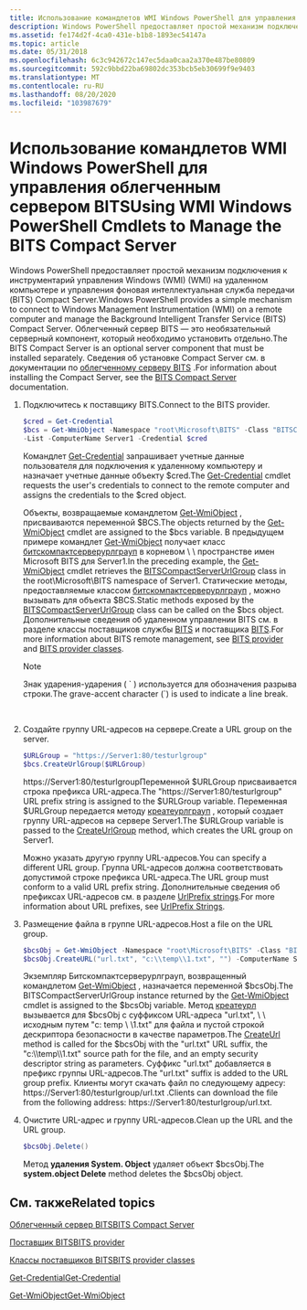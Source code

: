 ```yaml
---
title: Использование командлетов WMI Windows PowerShell для управления облегченным сервером BITS
description: Windows PowerShell предоставляет простой механизм подключения к инструментарий управления Windows (WMI) (WMI) на удаленном компьютере и управления фоновая интеллектуальная служба передачи (BITS) Compact Server.
ms.assetid: fe174d2f-4ca0-431e-b1b8-1893ec54147a
ms.topic: article
ms.date: 05/31/2018
ms.openlocfilehash: 6c3c942672c147ec5daa0caa2a370e487be80809
ms.sourcegitcommit: 592c9bbd22ba69802dc353bcb5eb30699f9e9403
ms.translationtype: MT
ms.contentlocale: ru-RU
ms.lasthandoff: 08/20/2020
ms.locfileid: "103987679"
---
```

# <a name="using-wmi-windows-powershell-cmdlets-to-manage-the-bits-compact-server"></a><span data-ttu-id="df6e8-103">Использование командлетов WMI Windows PowerShell для управления облегченным сервером BITS</span><span class="sxs-lookup"><span data-stu-id="df6e8-103">Using WMI Windows PowerShell Cmdlets to Manage the BITS Compact Server</span></span>

<span data-ttu-id="df6e8-104">Windows PowerShell предоставляет простой механизм подключения к инструментарий управления Windows (WMI) (WMI) на удаленном компьютере и управления фоновая интеллектуальная служба передачи (BITS) Compact Server.</span><span class="sxs-lookup"><span data-stu-id="df6e8-104">Windows PowerShell provides a simple mechanism to connect to Windows Management Instrumentation (WMI) on a remote computer and manage the Background Intelligent Transfer Service (BITS) Compact Server.</span></span> <span data-ttu-id="df6e8-105">Облегченный сервер BITS — это необязательный серверный компонент, который необходимо установить отдельно.</span><span class="sxs-lookup"><span data-stu-id="df6e8-105">The BITS Compact Server is an optional server component that must be installed separately.</span></span> <span data-ttu-id="df6e8-106">Сведения об установке Compact Server см. в документации по [облегченному серверу BITS](bits-compact-server.md) .</span><span class="sxs-lookup"><span data-stu-id="df6e8-106">For information about installing the Compact Server, see the [BITS Compact Server](bits-compact-server.md) documentation.</span></span>

1.  <span data-ttu-id="df6e8-107">Подключитесь к поставщику BITS.</span><span class="sxs-lookup"><span data-stu-id="df6e8-107">Connect to the BITS provider.</span></span>

    ```PowerShell
    $cred = Get-Credential
    $bcs = Get-WmiObject -Namespace "root\Microsoft\BITS" -Class "BITSCompactServerUrlGroup" `
    -List -ComputerName Server1 -Credential $cred
    ```

    

    <span data-ttu-id="df6e8-108">Командлет [Get-Credential](/previous-versions//dd315327(v=technet.10)) запрашивает учетные данные пользователя для подключения к удаленному компьютеру и назначает учетные данные объекту $cred.</span><span class="sxs-lookup"><span data-stu-id="df6e8-108">The [Get-Credential](/previous-versions//dd315327(v=technet.10)) cmdlet requests the user's credentials to connect to the remote computer and assigns the credentials to the $cred object.</span></span>

    <span data-ttu-id="df6e8-109">Объекты, возвращаемые командлетом [Get-WmiObject](/previous-versions//dd315295(v=technet.10)) , присваиваются переменной $BCS.</span><span class="sxs-lookup"><span data-stu-id="df6e8-109">The objects returned by the [Get-WmiObject](/previous-versions//dd315295(v=technet.10)) cmdlet are assigned to the $bcs variable.</span></span> <span data-ttu-id="df6e8-110">В предыдущем примере командлет [Get-WmiObject](/previous-versions//dd315295(v=technet.10)) получает класс [битскомпактсерверурлграуп](/previous-versions/windows/desktop/bitsprov/bitslightweightserverurlgroup) в корневом \\ \\ пространстве имен Microsoft BITS для Server1.</span><span class="sxs-lookup"><span data-stu-id="df6e8-110">In the preceding example, the [Get-WmiObject](/previous-versions//dd315295(v=technet.10)) cmdlet retrieves the [BITSCompactServerUrlGroup](/previous-versions/windows/desktop/bitsprov/bitslightweightserverurlgroup) class in the root\\Microsoft\\BITS namespace of Server1.</span></span> <span data-ttu-id="df6e8-111">Статические методы, предоставляемые классом [битскомпактсерверурлграуп](/previous-versions/windows/desktop/bitsprov/bitslightweightserverurlgroup) , можно вызывать для объекта $BCS.</span><span class="sxs-lookup"><span data-stu-id="df6e8-111">Static methods exposed by the [BITSCompactServerUrlGroup](/previous-versions/windows/desktop/bitsprov/bitslightweightserverurlgroup) class can be called on the $bcs object.</span></span> <span data-ttu-id="df6e8-112">Дополнительные сведения об удаленном управлении BITS см. в разделе классы поставщиков службы [BITS](/previous-versions/windows/desktop/bitsprov/bits-provider) и поставщика [BITS]( /previous-versions//dd904507(v=vs.85)).</span><span class="sxs-lookup"><span data-stu-id="df6e8-112">For more information about BITS remote management, see [BITS provider](/previous-versions/windows/desktop/bitsprov/bits-provider) and [BITS provider classes]( /previous-versions//dd904507(v=vs.85)).</span></span>

    > [!Note]  
    > <span data-ttu-id="df6e8-113">Знак ударения-ударения ( \` ) используется для обозначения разрыва строки.</span><span class="sxs-lookup"><span data-stu-id="df6e8-113">The grave-accent character (\`) is used to indicate a line break.</span></span>

     

2.  <span data-ttu-id="df6e8-114">Создайте группу URL-адресов на сервере.</span><span class="sxs-lookup"><span data-stu-id="df6e8-114">Create a URL group on the server.</span></span>

    ```PowerShell
    $URLGroup = "https://Server1:80/testurlgroup" 
    $bcs.CreateUrlGroup($URLGroup)
    ```

    

    <span data-ttu-id="df6e8-115"> https://Server1:80/testurlgroupПеременной $URLGroup присваивается строка префикса URL-адреса.</span><span class="sxs-lookup"><span data-stu-id="df6e8-115">The "https://Server1:80/testurlgroup" URL prefix string is assigned to the $URLGroup variable.</span></span> <span data-ttu-id="df6e8-116">Переменная $URLGroup передается методу [креатеурлграуп](/previous-versions/windows/desktop/bitsprov/createurlgroup-bitslightweightserverurlgroup) , который создает группу URL-адресов на сервере Server1.</span><span class="sxs-lookup"><span data-stu-id="df6e8-116">The $URLGroup variable is passed to the [CreateUrlGroup](/previous-versions/windows/desktop/bitsprov/createurlgroup-bitslightweightserverurlgroup) method, which creates the URL group on Server1.</span></span>

    <span data-ttu-id="df6e8-117">Можно указать другую группу URL-адресов.</span><span class="sxs-lookup"><span data-stu-id="df6e8-117">You can specify a different URL group.</span></span> <span data-ttu-id="df6e8-118">Группа URL-адресов должна соответствовать допустимой строке префикса URL-адреса.</span><span class="sxs-lookup"><span data-stu-id="df6e8-118">The URL group must conform to a valid URL prefix string.</span></span> <span data-ttu-id="df6e8-119">Дополнительные сведения об префиксах URL-адресов см. в разделе [UrlPrefix strings](../http/urlprefix-strings.md).</span><span class="sxs-lookup"><span data-stu-id="df6e8-119">For more information about URL prefixes, see [UrlPrefix Strings](../http/urlprefix-strings.md).</span></span>

3.  <span data-ttu-id="df6e8-120">Размещение файла в группе URL-адресов.</span><span class="sxs-lookup"><span data-stu-id="df6e8-120">Host a file on the URL group.</span></span>

    ```PowerShell
    $bcsObj = Get-WmiObject -Namespace "root\Microsoft\BITS" -Class "BITSCompactServerUrlGroup" -filter ("UrlGroup='" + $URLGroup + "'") -ComputerName Server1 -Credential $cred
    $bcsObj.CreateURL("url.txt", "c:\\temp\\1.txt", "") -ComputerName Server1 -Credential $cred
    ```

    

    <span data-ttu-id="df6e8-121">Экземпляр Битскомпактсерверурлграуп, возвращенный командлетом [Get-WmiObject](/previous-versions//dd315295(v=technet.10)) , назначается переменной $bcsObj.</span><span class="sxs-lookup"><span data-stu-id="df6e8-121">The BITSCompactServerUrlGroup instance returned by the [Get-WmiObject](/previous-versions//dd315295(v=technet.10)) cmdlet is assigned to the $bcsObj variable.</span></span> <span data-ttu-id="df6e8-122">Метод [креатеурл](/previous-versions/windows/desktop/bitsprov/createurl-bitslightweightserverurlgroup) вызывается для $bcsObj с суффиксом URL-адреса "url.txt", \\ \\ исходным путем "c: temp \\ \\1.txt" для файла и пустой строкой дескриптора безопасности в качестве параметров.</span><span class="sxs-lookup"><span data-stu-id="df6e8-122">The [CreateUrl](/previous-versions/windows/desktop/bitsprov/createurl-bitslightweightserverurlgroup) method is called for the $bcsObj with the "url.txt" URL suffix, the "c:\\\\temp\\\\1.txt" source path for the file, and an empty security descriptor string as parameters.</span></span> <span data-ttu-id="df6e8-123">Суффикс "url.txt" добавляется в префикс группы URL-адресов.</span><span class="sxs-lookup"><span data-stu-id="df6e8-123">The "url.txt" suffix is added to the URL group prefix.</span></span> <span data-ttu-id="df6e8-124">Клиенты могут скачать файл по следующему адресу: https://Server1:80/testurlgroup/url.txt .</span><span class="sxs-lookup"><span data-stu-id="df6e8-124">Clients can download the file from the following address: https://Server1:80/testurlgroup/url.txt.</span></span>

4.  <span data-ttu-id="df6e8-125">Очистите URL-адрес и группу URL-адресов.</span><span class="sxs-lookup"><span data-stu-id="df6e8-125">Clean up the URL and the URL group.</span></span>

    ```PowerShell
    $bcsObj.Delete()
    ```

    

    <span data-ttu-id="df6e8-126">Метод **удаления System. Object** удаляет объект $bcsObj.</span><span class="sxs-lookup"><span data-stu-id="df6e8-126">The **system.object Delete** method deletes the $bcsObj object.</span></span>

## <a name="related-topics"></a><span data-ttu-id="df6e8-127">См. также</span><span class="sxs-lookup"><span data-stu-id="df6e8-127">Related topics</span></span>

<dl> <dt>

[<span data-ttu-id="df6e8-128">Облегченный сервер BITS</span><span class="sxs-lookup"><span data-stu-id="df6e8-128">BITS Compact Server</span></span>](./bits-compact-server.md)
</dt> <dt>

[<span data-ttu-id="df6e8-129">Поставщик BITS</span><span class="sxs-lookup"><span data-stu-id="df6e8-129">BITS provider</span></span>](/previous-versions/windows/desktop/bitsprov/bits-provider)
</dt> <dt>

<span data-ttu-id="df6e8-130">[Классы поставщиков BITS]( /previous-versions//dd904507(v=vs.85))</span><span class="sxs-lookup"><span data-stu-id="df6e8-130">[BITS provider classes]( /previous-versions//dd904507(v=vs.85))</span></span>
</dt> <dt>

<span data-ttu-id="df6e8-131">[Get-Credential](/previous-versions//dd315327(v=technet.10))</span><span class="sxs-lookup"><span data-stu-id="df6e8-131">[Get-Credential](/previous-versions//dd315327(v=technet.10))</span></span>
</dt> <dt>

<span data-ttu-id="df6e8-132">[Get-WmiObject](/previous-versions//dd315295(v=technet.10))</span><span class="sxs-lookup"><span data-stu-id="df6e8-132">[Get-WmiObject](/previous-versions//dd315295(v=technet.10))</span></span>
</dt> </dl>

 

 
